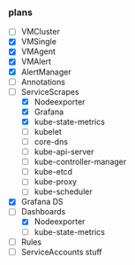 ### plans

* [ ] VMCluster
* [x] VMSingle
* [x] VMAgent
* [x] VMAlert
* [x] AlertManager
* [ ] Annotations
* [ ] ServiceScrapes
  * [x] Nodeexporter
  * [x] Grafana
  * [x] kube-state-metrics
  * [ ] kubelet
  * [ ] core-dns
  * [ ] kube-api-server
  * [ ] kube-controller-manager
  * [ ] kube-etcd
  * [ ] kube-proxy
  * [ ] kube-scheduler 
* [x] Grafana DS
* [ ] Dashboards
  * [x] Nodeexporter
  * [ ] kube-state-metrics 
* [ ] Rules
* [ ] ServiceAccounts stuff